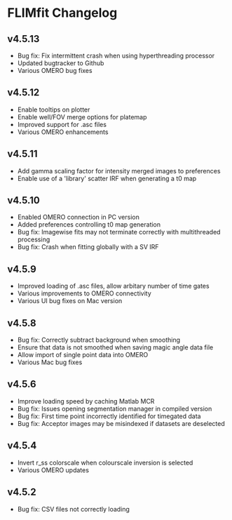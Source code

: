 FLIMfit Changelog
=================

v4.5.13
-------
- Bug fix: Fix intermittent crash when using hyperthreading processor
- Updated bugtracker to Github 
- Various OMERO bug fixes

v4.5.12
-------
- Enable tooltips on plotter
- Enable well/FOV merge options for platemap
- Improved support for .asc files
- Various OMERO enhancements

v4.5.11
-------
- Add gamma scaling factor for intensity merged images to preferences
- Enable use of a 'library' scatter IRF when generating a t0 map 

v4.5.10
-------
- Enabled OMERO connection in PC version
- Added preferences controlling t0 map generation
- Bug fix: Imagewise fits may not terminate correctly with multithreaded processing
- Bug fix: Crash when fitting globally with a SV IRF

v4.5.9
-------
- Improved loading of .asc files, allow arbitary number of time gates
- Various improvements to OMERO connectivity
- Various UI bug fixes on Mac version

v4.5.8
-------
- Bug fix: Correctly subtract background when smoothing
- Ensure that data is not smoothed when saving magic angle data file
- Allow import of single point data into OMERO
- Various Mac bug fixes

v4.5.6
-------
- Improve loading speed by caching Matlab MCR
- Bug fix: Issues opening segmentation manager in compiled version
- Bug fix: First time point incorrectly identified for timegated data
- Bug fix: Acceptor images may be misindexed if datasets are deselected

v4.5.4
-------
- Invert r_ss colorscale when colourscale inversion is selected
- Various OMERO updates

v4.5.2
-------
- Bug fix: CSV files not correctly loading
